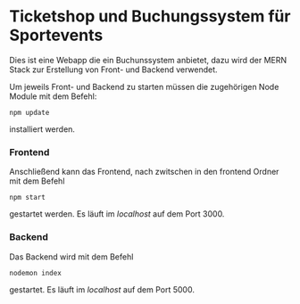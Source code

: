 # Ticketshop und Buchungssystem für Sportevents
Dies ist eine Webapp die ein Buchunssystem anbietet, dazu wird der MERN Stack zur Erstellung von Front- und Backend verwendet.

Um jeweils Front- und Backend zu starten müssen die zugehörigen  Node Module mit dem Befehl:

    npm update

installiert werden.

### Frontend
Anschließend kann das Frontend, nach zwitschen in den frontend Ordner mit dem Befehl 

    npm start

gestartet werden.
Es läuft im *localhost* auf dem Port 3000.

### Backend
Das Backend wird mit dem Befehl 

    nodemon index 

gestartet.
Es läuft im *localhost* auf dem Port 5000.
